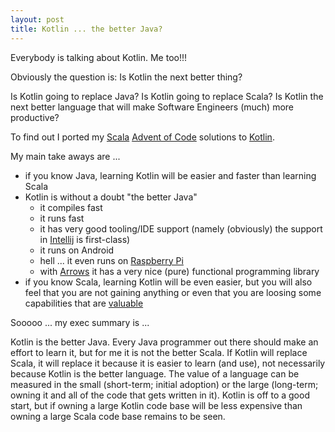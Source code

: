```yaml
---
layout: post
title: Kotlin ... the better Java?
---
```

Everybody is talking about Kotlin. Me too!!!

Obviously the question is: Is Kotlin the next better thing?

Is Kotlin going to replace Java? Is Kotlin going to replace Scala? Is Kotlin the next better language that will make Software Engineers (much) more productive?

To find out I ported my [Scala](https://github.com/rolandtritsch/scala-aoc-2017) [Advent of Code](https://adventofcode.com) solutions to [Kotlin](https://github.com/rolandtritsch/kotlin-aoc-2017).

My main take aways are ...

* if you know Java, learning Kotlin will be easier and faster than learning Scala
* Kotlin is without a doubt "the better Java"
  * it compiles fast
  * it runs fast
  * it has very good tooling/IDE support (namely (obviously) the support in [Intellij](https://kotlinlang.org/docs/tutorials/getting-started.html) is first-class)
  * it runs on Android
  * hell ... it even runs on [Raspberry Pi](https://hadihariri.com/2017/04/09/kotlin-on-raspberry-pi)
  * with [Arrows](https://arrow-kt.io) it has a very nice (pure) functional programming library
* if you know Scala, learning Kotlin will be even easier, but you will also feel that you are not gaining anything or even that you are loosing some capabilities that are [valuable](https://dzone.com/articles/kotlin-vs-scala-vs-java)

Sooooo ... my exec summary is ...

Kotlin is the better Java. Every Java programmer out there should make an effort to learn it, but for me it is not the better Scala. If Kotlin will replace Scala, it will replace it because it is easier to learn (and use), not necessarily because Kotlin is the better language. The value of a language can be measured in the small (short-term; initial adoption) or the large (long-term; owning it and all of the code that gets written in it). Kotlin is off to a good start, but if owning a large Kotlin code base will be less expensive than owning a large Scala code base remains to be seen.
